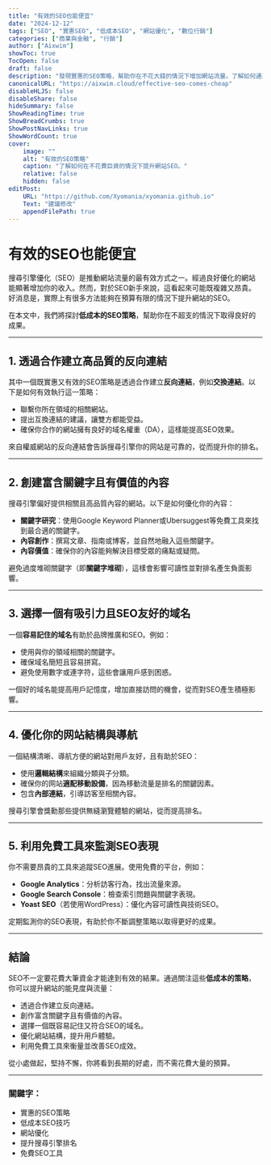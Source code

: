 ```yaml
---
title: "有效的SEO也能便宜"
date: "2024-12-12"
tags: ["SEO", "實惠SEO", "低成本SEO", "網站優化", "數位行銷"]
categories: ["商業與金融", "行銷"]
author: ["Aixwim"]
showToc: true
TocOpen: false
draft: false
description: "發現實惠的SEO策略，幫助你在不花大錢的情況下增加網站流量。了解如何通過低成本方法提升搜尋引擎排名。"
canonicalURL: "https://aixwim.cloud/effective-seo-comes-cheap"
disableHLJS: false
disableShare: false
hideSummary: false
ShowReadingTime: true
ShowBreadCrumbs: true
ShowPostNavLinks: true
ShowWordCount: true
cover:
    image: ""
    alt: "有效的SEO策略"
    caption: "了解如何在不花費巨資的情況下提升網站SEO。"
    relative: false
    hidden: false
editPost:
    URL: "https://github.com/Xyomania/xyomania.github.io"
    Text: "建議修改"
    appendFilePath: true
---
```


# 有效的SEO也能便宜

搜尋引擎優化（SEO）是推動網站流量的最有效方式之一。經過良好優化的網站能顯著增加你的收入。然而，對於SEO新手來說，這看起來可能既複雜又昂貴。好消息是，實際上有很多方法能夠在預算有限的情況下提升網站的SEO。

在本文中，我們將探討**低成本的SEO策略**，幫助你在不超支的情況下取得良好的成果。

---

## 1. 透過合作建立高品質的反向連結

其中一個既實惠又有效的SEO策略是透過合作建立**反向連結**，例如**交換連結**。以下是如何有效執行這一策略：
- 聯繫你所在領域的相關網站。
- 提出互換連結的建議，讓雙方都能受益。
- 確保你合作的網站擁有良好的域名權重（DA），這樣能提高SEO效果。

來自權威網站的反向連結會告訴搜尋引擎你的网站是可靠的，從而提升你的排名。

---

## 2. 創建富含關鍵字且有價值的內容

搜尋引擎偏好提供相關且高品質內容的網站。以下是如何優化你的內容：
- **關鍵字研究**：使用Google Keyword Planner或Ubersuggest等免費工具來找到最合適的關鍵字。
- **內容創作**：撰寫文章、指南或博客，並自然地融入這些關鍵字。
- **內容價值**：確保你的內容能夠解決目標受眾的痛點或疑問。

避免過度堆砌關鍵字（即**關鍵字堆砌**），這樣會影響可讀性並對排名產生負面影響。

---

## 3. 選擇一個有吸引力且SEO友好的域名

一個**容易記住的域名**有助於品牌推廣和SEO。例如：
- 使用與你的領域相關的關鍵字。
- 確保域名簡短且容易拼寫。
- 避免使用數字或連字符，這些會讓用戶感到困惑。

一個好的域名能提高用戶記憶度，增加直接訪問的機會，從而對SEO產生積極影響。

---

## 4. 優化你的网站結構與導航

一個結構清晰、導航方便的網站對用戶友好，且有助於SEO：
- 使用**邏輯結構**來組織分類與子分類。
- 確保你的网站**適配移動設備**，因為移動流量是排名的關鍵因素。
- 包含**內部連結**，引導訪客至相關內容。

搜尋引擎會獎勳那些提供無縫瀏覽體驗的網站，從而提高排名。

---

## 5. 利用免費工具來監測SEO表現

你不需要昂貴的工具來追蹤SEO進展。使用免費的平台，例如：
- **Google Analytics**：分析訪客行為，找出流量來源。
- **Google Search Console**：檢查索引問題與關鍵字表現。
- **Yoast SEO**（若使用WordPress）：優化內容可讀性與技術SEO。

定期監測你的SEO表現，有助於你不斷調整策略以取得更好的成果。

---

## 結論

SEO不一定要花費大筆資金才能達到有效的結果。通過關注這些**低成本的策略**，你可以提升網站的能見度與流量：
- 透過合作建立反向連結。
- 創作富含關鍵字且有價值的內容。
- 選擇一個既容易記住又符合SEO的域名。
- 優化網站結構，提升用戶體驗。
- 利用免費工具來衡量並改善SEO成效。

從小處做起，堅持不懈，你將看到長期的好處，而不需花費大量的預算。

---

### 關鍵字：
- 實惠的SEO策略
- 低成本SEO技巧
- 網站優化
- 提升搜尋引擎排名
- 免費SEO工具

